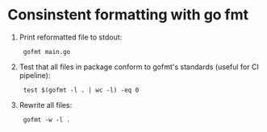 # Consinstent formatting with go fmt

1. Print reformatted file to stdout:

        gofmt main.go

2. Test that all files in package conform to gofmt's standards (useful for CI pipeline):

        test $(gofmt -l . | wc -l) -eq 0

3. Rewrite all files:

        gofmt -w -l .
